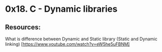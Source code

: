 # 0x18. C - Dynamic libraries

## Resources:


What is difference between Dynamic and Static library (Static and Dynamic linking)
[https://www.youtube.com/watch?v=eW5he5uFBNM]
